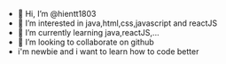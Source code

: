 - 👋 Hi, I’m @hientt1803
- 👀 I’m interested in java,html,css,javascript and reactJS
- 🌱 I’m currently learning  java,reactJS,...
- 💞️ I’m looking to collaborate on  github
- i'm newbie and i want to learn how to code better

<!---
hientt1803/hientt1803 is a ✨ special ✨ repository because its `README.md` (this file) appears on your GitHub profile.
You can click the Preview link to take a look at your changes.
--->
